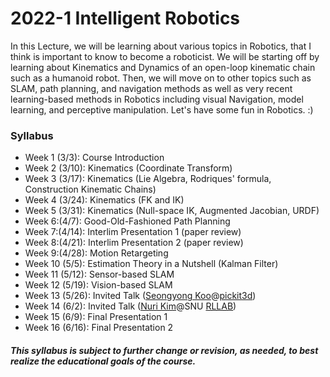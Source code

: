 # 2022-1 Intelligent Robotics
	
In this Lecture, we will be learning about various topics in Robotics, that I think is important to know to become a roboticist. We will be starting off by learning about Kinematics and Dynamics of an open-loop kinematic chain such as a humanoid robot. Then, we will move on to other topics such as SLAM, path planning, and navigation methods as well as very recent learning-based methods in Robotics including visual Navigation, model learning, and perceptive manipulation. Let's have some fun in Robotics. :) 

### Syllabus
- Week 1 (3/3): Course Introduction
- Week 2 (3/10): Kinematics (Coordinate Transform)
- Week 3 (3/17): Kinematics (Lie Algebra, Rodriques' formula, Construction Kinematic Chains)
- Week 4 (3/24): Kinematics (FK and IK)
- Week 5 (3/31): Kinematics (Null-space IK, Augmented Jacobian, URDF)
- Week 6:(4/7): Good-Old-Fashioned Path Planning
- Week 7:(4/14): Interlim Presentation 1 (paper review)
- Week 8:(4/21): Interlim Presentation 2 (paper review)
- Week 9:(4/28): Motion Retargeting
- Week 10 (5/5): Estimation Theory in a Nutshell (Kalman Filter)
- Week 11 (5/12): Sensor-based SLAM
- Week 12 (5/19): Vision-based SLAM
- Week 13 (5/26): Invited Talk ([Seongyong Koo](https://be.linkedin.com/in/seongyong-koo-452755120?original_referer=https%3A%2F%2Fwww.google.com%2F)@[pickit3d](https://www.pickit3d.com/))
- Week 14 (6/2): Invited Talk ([Nuri Kim](https://www.linkedin.com/in/nuri-kim/)@SNU [RLLAB](http://rllab.snu.ac.kr/))
- Week 15 (6/9): Final Presentation 1
- Week 16 (6/16): Final Presentation 2

##### This syllabus is subject to further change or revision, as needed, to best realize the educational goals of the course.
